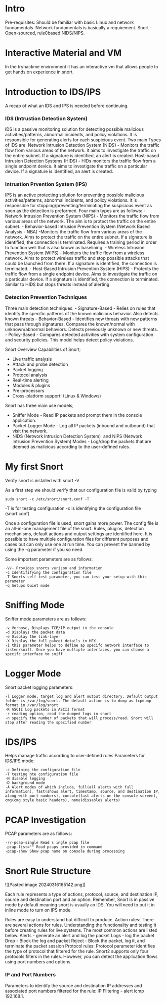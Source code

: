 # Intro
Pre-requisites: Should be familiar with basic Linux and network fundamentals. Network fundamentals is basically a requirement.
Snort - Open-sourced, rule0based NIDS/NIPS. 

# Interactive Material and VM
In the tryhackme environment it has an interactive vm that allows people to get hands on experience in snort.

# Introduction to IDS/IPS
A recap of what an IDS and IPS is needed before continuing. 

<h3> IDS (Intrustion Detection System) </h3>
IDS is a passive monitoring solution for detecting possible malicious activities/patterns, abnormal incidents, and policy violations. It is responsible for generating alerts for each suspicious event.
Two main Types of IDS are:
	Network Intrusion Detection System (NIDS) - Monitors the traffic flow from various areas of the network. It aims to investigate the traffic on the entire subnet. If a signature is identified, an alert is created.
	Host-based Intrusion Detection Systems (HIDS) - HIDs monitors the traffic flow from a single endpoint device. It aims to investigate the traffic on a particular device. If a signature is identified, an alert is created.

<h3> Intrustion Prvention System (IPS) </h3>
IPS is an active protecting solution for preventing possible malicious activities/patterns, abnormal incidents, and policy violations. It is responsible for stopping/preventing/terminating the suspicious event as soon as the detection is preformed. 
Four main types are as follows:
	- Network Intrusion Prevention System (NIPS) - Monitors the traffic flow from various areas of the network. The aim is to protect the traffic on the entire subnet.
	- Behavior-based Intrusion Prevention System (Network Based Analysis - NBA) -Monitors the traffic flow from various areas of the network. Aims to protect the traffic on the entire subnet. If a signature is identified, the connection is terminated. Requires a training period in order to function well that is also known as baselining.
	- Wireless Intrusion Prevention System (WIPS) - Monitors the traffic flow from a wireless network. Aims to protect wireless traffic and stop possible attacks that could be launched from there. If a signature is identified, the connection is terminated.
	- Host-Based Intrusion Prevention System (HIPS) - Protects the traffic flow from a single endpoint device. Aims to investigate the traffic on a particular device. If a signature is identified, the connection is terminated. Similar to HIDS but stops threats instead of alerting.

<h3> Detection Prevention Techniques </h3>
Three main detection techniques:
- Signature-Based - Relies on rules that identify the specific patterns of the known malicious behavior. Also detects known threats
- Behavior-Based - Identifies new threats with new patterns that pass through signatures. Compares the known/normal with unknown/abnormal behaviors. Detects previously unknown or new threats.
- Policy-Based - Compares detected activities with system configuration and security policies. This model helps detect policy violations.

Snort Overview 
Capabilities of Snort;  
- Live traffic analysis
- Attack and probe detection
- Packet logging
- Protocol analysis
- Real-time alerting
- Modules & plugins
- Pre-processors
- Cross-platform support! (Linux & Windows)

Snort has three main use models;  
- Sniffer Mode - Read IP packets and prompt them in the console application.
- Packet Logger Mode - Log all IP packets (inbound and outbound) that visit the network.
- NIDS (Network Intrusion Detection System)  and NIPS (Network Intrusion Prevention System) Modes - Log/drop the packets that are deemed as malicious according to the user-defined rules.

# My first Snort

Verify snort is installed with 
	snort -V

As a first step we should verify that our configuration file is valid by typing
```Shell
sudo snort -c /etc/snort/snort.conf -T
```
-T is for testing configuration
-c is identifying the configuration file (snort.conf) 

Once a configuration file is used, snort gains more power. The config file is an all-in-one management file of the snort. Rules, plugins, detection mechanisms, default actions and output settings are identified here. It is possible to have multiple configuration files for different purposes and cases but can only use one at run time. You can prevent the banned by using the -q parameter if you so need.

Some important parameters are as follows:
```shell
-V/- Provides snorts verison and information
-c Identififying the configuration file 
-T Snorts self-test parameter, you can test your setup with this parameter
-q Setups Quiet mode
```

# Sniffing Mode

Sniffer mode parameters are as follows:
```
-v Verbose, Displays TCP/IP output in the console
-d Displays the packet data
-e Display the link-layer
-X Display the full pakcet details in HEX
-i this parameter helps to define ap specifc network interface to listen/sniff. Once you have multiple interfaces, you can choose a specifc interface to sniff
```

# Logger Mode

Snort packet logging parameters:
```shell
-l Logger mode, target log and alert output directory. Default output folder is /var/log/snort. The default action is to dump as tcpdump format in /var/log/snort
-K ASCII Log packets in ASCII format
-r reading option, read the dumped logs in snort
-n specify the number of packets that will process/read. Snort will stop after reading the specified number
```

# IDS/IPS

Helps manage traffic according to user-defined rules
Parameters for IDS/IPS mode:
```
-c Defining the configuration file
-T testing hte configuration file
-N disable logging
-D background mode
-A Alert modes of which include, full(all alerts with full information), fast(shows alert, timestamp, source, and destination IP, along with port numbers), console(fast alerts on the console screen), cmg(cmg style basic headers), none(dissables alerts)
```

# PCAP Investigation

PCAP parameters are as follows:
```
-r/-pcap-single Read s ingle pcap file
-pcap-list="" Read pcaps provided in command
-pcap-show Show pcap name on console during processing
```

# Snort Rule Structure

![[Pasted image 20240316165142.png]]

Each rule represents a type of actions, protocol, source, and destination IP, source and destination port and an option. Remember, Snort is in passive mode by default meaning snort is usually an IDS. You will need to put it in inline mode to turn on IPS mode. 

Rules are easy to understand but difficult to produce.
Action rules:
	There are several actions for rules. Understanding the functionality and testing it before creating rules for live systems. The most common actions are listed below. 
	Alerts - generate an alert and log the packet
	Logs - log the packet
	Drop - Block the log and packet
	Reject - Block the packet, log it, and terminate the packet session
Protocol rules:
	Protocol parameter identifies the type of protocol that filtered for the rule.
	Snort2 supports only four protocols filters in the rules. However, you can detect the application flows using port numbers and options. 

<h3>  IP and Port Numbers </h3>
Parameters to identify the source and destination IP addresses and associated port numbers filtered for the rule:
IP Filtering - alert icmp 192.168.1.